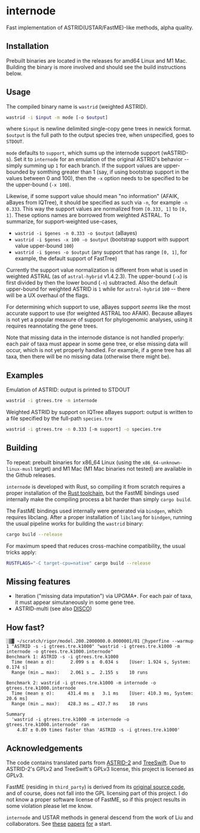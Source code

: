 internode
==================

Fast implementation of ASTRID(USTAR/FastME)-like methods, alpha quality.

## Installation

Prebuilt binaries are located in the releases for amd64 Linux and M1 Mac. Building the binary is more involved and should
see the build instructions below.

## Usage

The compiled binary name is `wastrid` (weighted ASTRID).

```bash
wastrid -i $input -m mode [-o $output]
```

where `$input` is newline delimited single-copy gene trees in
newick format. `$output` is the full path to the output species
tree, when unspecified, goes to `STDOUT`.

`mode` defaults to `support`, which sums up the internode support (wASTRID-s). 
Set it to `internode` for an emulation of the original ASTRID's behavior -- simply summing up `1` for each branch. If the support values are upper-bounded by somthing greater than 1 (say, if using bootstrap support in the values between 0 and 100), then the `-x` option needs to be specified to be the upper-bound (`-x 100`).

Likewise, if some support value should mean "no information" (AFAIK, aBayes from IQTree),
it should be specified as such via `-n`, for example `-n 0.333`. This way the support values are normalized from `[0.333, 1]` to `[0, 1]`. These options names are borrowed from weighted ASTRAL. To summarize, for support-weighted use-cases,

 - `wastrid -i $genes -n 0.333 -o $output` (aBayes)
 - `wastrid -i $genes -x 100 -o $output` (bootstrap support with support value upper-bound `100`)
 - `wastrid -i $genes -o $output` (any support that  has range `[0, 1]`, for example, the default support of FastTree)

Currently the support value normalization is different from what is used in weighted ASTRAL (as of `astral-hybrid` v1.4.2.3). The upper-bound (`-x`) is first divided by then the lower bound (`-n`) subtracted. Also the default upper-bound for weighted ASTRID is `1` while for `astral-hybrid` `100` -- there will be a UX overhaul of the flags.

For determining which support to use, aBayes support *seems* like the most accurate support to use (for weighted ASTRAL too AFAIK).
Because aBayes is not yet a popular measure of support for phylogenomic analyses, using it requires reannotating the gene trees.

Note that missing data in the internode distance is not handled properly: each pair of taxa must appear in some gene tree, or else missing data will occur, which is not yet properly handled. For example,
if a gene tree has all taxa, then there will be no missing data (otherwise there might be).

## Examples

Emulation of ASTRID: output is printed to STDOUT

```bash
wastrid -i gtrees.tre -m internode
```

Weighted ASTRID by support on IQTree aBayes support: output is written to a file
specified by the full-path `species.tre`

```bash
wastrid -i gtrees.tre -n 0.333 [-m support] -o species.tre
```

## Building

To repeat: prebuilt binaries for x86_64 Linux (using the `x86_64-unknown-linux-musl` target) and M1 Mac (M1 Mac binaries not tested) are available in the Github releases.

`internode` is developed with Rust, so compiling it from scratch requires a proper installation of the [Rust toolchain](https://www.rust-lang.org/learn/get-started), but the FastME bindings used internally make the compiling process a bit harder than simply `cargo build`.

The FastME bindings used internally were generated via `bindgen`, which
requires libclang. After a proper installation of `libclang` for `bindgen`, running the usual pipeline works for building the `wastrid` binary:

```bash
cargo build --release
```

For maximum speed that reduces cross-machine compatibility, the usual tricks apply:

```bash
RUSTFLAGS="-C target-cpu=native" cargo build --release
```

## Missing features

 - Iteration ("missing data imputation") via UPGMA*. For each pair of taxa, it must appear simutaneously in some gene tree.
 - ASTRID-multi (see also [DISCO](https://github.com/JSdoubleL/DISCO))

## How fast?

```
░▒▓ ~/scratch/rigor/model.200.2000000.0.0000001/01 hyperfine --warmup 1 "ASTRID -s -i gtrees.tre.k1000" "wastrid -i gtrees.tre.k1000 -m internode -o gtrees.tre.k1000.internode"
Benchmark 1: ASTRID -s -i gtrees.tre.k1000
  Time (mean ± σ):      2.099 s ±  0.034 s    [User: 1.924 s, System: 0.174 s]
  Range (min … max):    2.061 s …  2.155 s    10 runs

Benchmark 2: wastrid -i gtrees.tre.k1000 -m internode -o gtrees.tre.k1000.internode
  Time (mean ± σ):     431.4 ms ±   3.1 ms    [User: 410.3 ms, System: 20.6 ms]
  Range (min … max):   428.3 ms … 437.7 ms    10 runs

Summary
  'wastrid -i gtrees.tre.k1000 -m internode -o gtrees.tre.k1000.internode' ran
    4.87 ± 0.09 times faster than 'ASTRID -s -i gtrees.tre.k1000'
```

## Acknowledgements

The code contains translated parts from [ASTRID-2](https://github.com/pranjalv123/ASTRID) and [TreeSwift](https://github.com/niemasd/TreeSwift). Due to ASTRID-2's GPLv2 and TreeSwift's GPLv3 license, this project is licensed as GPLv3.

FastME (residing in `third_party`) is derived from its
[original source code](https://gite.lirmm.fr/atgc/FastME/), and
of course, does not fall into the GPL licensing part of this project. I do not know a proper software license of FastME, so if this project
results in some violation please let me know.

`internode` and USTAR methods in general descend from the work of Liu and
collaborators. See [these](https://doi.org/10.1093/sysbio/syr027) [papers](https://doi.org/10.1186/1471-2164-16-S10-S3) [for](https://doi.org/10.1109/TCBB.2016.2604812) a start.